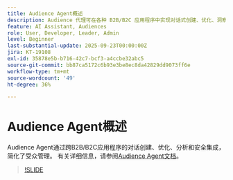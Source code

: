 ```yaml
---
title: Audience Agent概述
description: Audience 代理可在各种 B2B/B2C 应用程序中实现对话式创建、优化、洞察和安全集成，从而简化受众管理。
feature: AI Assistant, Audiences
role: User, Developer, Leader, Admin
level: Beginner
last-substantial-update: 2025-09-23T00:00:00Z
jira: KT-19108
exl-id: 35878e5b-b716-42c7-bcf3-a4ccbe32abc5
source-git-commit: bb87ca5172c6b93e3be8ec8da42829dd9073ff6e
workflow-type: tm+mt
source-wordcount: '49'
ht-degree: 36%

---
```


# Audience Agent概述

Audience Agent通过跨B2B/B2C应用程序的对话创建、优化、分析和安全集成，简化了受众管理。 有关详细信息，请参阅[Audience Agent文档](https://experienceleague.adobe.com/zh-hans/docs/experience-cloud-ai/experience-cloud-ai/agents/audience)。

>[!SLIDE](audience-agent-overview)
